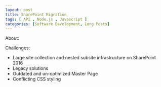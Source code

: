 ```yaml
---
layout: post
title: SharePoint Migration 
tags: [ API , Node.js , Javascript ]
categories: [Software Development, Long Posts]
---
```


About:


Challenges:
- Large site collection and nested subsite infrastructure on SharePoint 2016
- Legacy solutions
- Outdated and un-optimized Master Page
- Conflicting CSS styling 